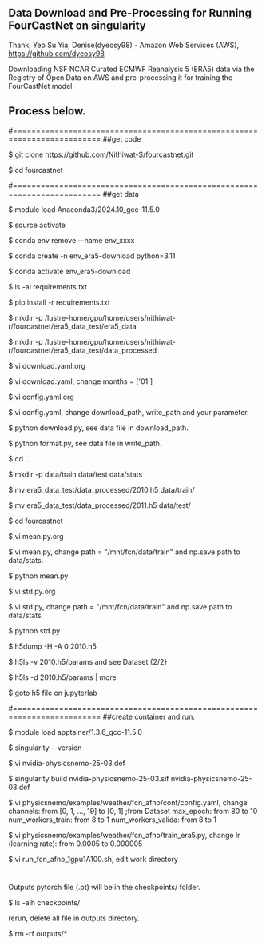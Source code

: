## Data Download and Pre-Processing for Running FourCastNet on singularity

Thank, Yeo Su Yia, Denise(dyeosy98) - Amazon Web Services (AWS), https://github.com/dyeosy98

Downloading NSF NCAR Curated ECMWF Reanalysis 5 (ERA5) data via the Registry of Open Data on AWS and pre-processing it for training the FourCastNet model.


## Process below.

#=========================================================================
##get code

$ git clone https://github.com/Nithiwat-S/fourcastnet.git

$ cd fourcastnet

#=========================================================================
##get data

$ module load Anaconda3/2024.10_gcc-11.5.0

$ source activate

$ conda env remove --name env_xxxx

$ conda create -n env_era5-download python=3.11

$ conda activate env_era5-download

$ ls -al requirements.txt

$ pip install -r requirements.txt

$ mkdir -p /lustre-home/gpu/home/users/nithiwat-r/fourcastnet/era5_data_test/era5_data

$ mkdir -p /lustre-home/gpu/home/users/nithiwat-r/fourcastnet/era5_data_test/data_processed

$ vi download.yaml.org

$ vi download.yaml, change months = ['01']

$ vi config.yaml.org

$ vi config.yaml, change download_path, write_path and your parameter.

$ python download.py, see data file in download_path.

$ python format.py, see data file in write_path.

$ cd ..

$ mkdir -p data/train data/test data/stats

$ mv era5_data_test/data_processed/2010.h5 data/train/

$ mv era5_data_test/data_processed/2011.h5 data/test/

$ cd fourcastnet

$ vi mean.py.org

$ vi mean.py, change path = "/mnt/fcn/data/train" and np.save path to data/stats.

$ python mean.py

$ vi std.py.org

$ vi std.py, change path = "/mnt/fcn/data/train" and np.save path to data/stats.

$ python std.py

$ h5dump -H -A 0 2010.h5

$ h5ls -v 2010.h5/params and see Dataset {2/2}

$ h5ls -d 2010.h5/params | more

$ goto h5 file on jupyterlab

#=========================================================================
##create container and run.

$ module load apptainer/1.3.6_gcc-11.5.0

$ singularity --version

$ vi nvidia-physicsnemo-25-03.def

$ singularity build nvidia-physicsnemo-25-03.sif nvidia-physicsnemo-25-03.def

$ vi physicsnemo/examples/weather/fcn_afno/conf/config.yaml, change
channels: from [0, 1, …, 19] to [0, 1] ;from Dataset
max_epoch: from 80 to 10
num_workers_train: from 8 to 1
num_workers_valida: from 8 to 1

$ vi physicsnemo/examples/weather/fcn_afno/train_era5.py, change
lr (learning rate): from 0.0005 to 0.000005

$ vi run_fcn_afno_1gpu1A100.sh, edit work directory



#

Outputs pytorch file (.pt) will be in the checkpoints/ folder.

$ ls -alh checkpoints/

rerun, delete all file in outputs directory.

$ rm -rf outputs/*